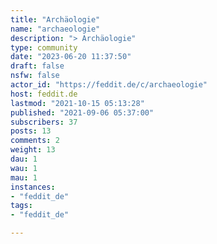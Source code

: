 ```yaml
---
title: "Archäologie" 
name: "archaeologie"
description: "> Archäologie"
type: community
date: "2023-06-20 11:37:50"
draft: false
nsfw: false
actor_id: "https://feddit.de/c/archaeologie"
host: feddit.de
lastmod: "2021-10-15 05:13:28"
published: "2021-09-06 05:37:00"
subscribers: 37
posts: 13
comments: 2
weight: 13
dau: 1
wau: 1
mau: 1
instances:
- "feddit_de"
tags: 
- "feddit_de"

---
```

